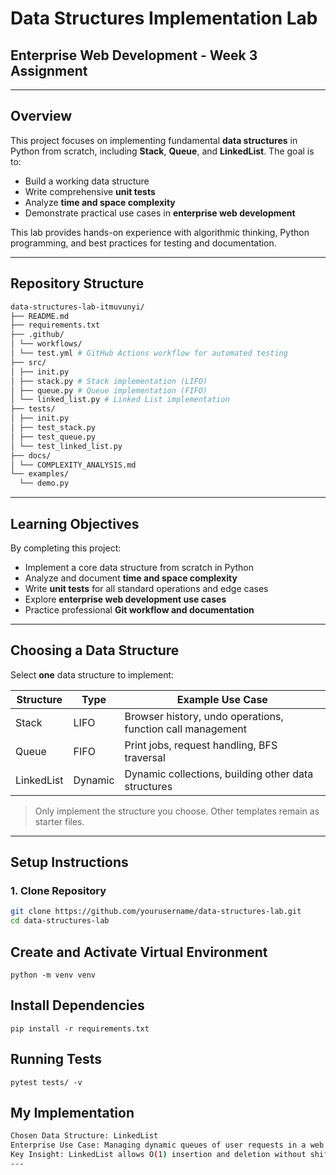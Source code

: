 # Data Structures Implementation Lab
## Enterprise Web Development - Week 3 Assignment

---

## Overview

This project focuses on implementing fundamental **data structures** in Python from scratch, including **Stack**, **Queue**, and **LinkedList**. The goal is to:

- Build a working data structure
- Write comprehensive **unit tests**
- Analyze **time and space complexity**
- Demonstrate practical use cases in **enterprise web development**

This lab provides hands-on experience with algorithmic thinking, Python programming, and best practices for testing and documentation.

---

## Repository Structure
```bash
data-structures-lab-itmuvunyi/
├── README.md
├── requirements.txt
├── .github/
│ └── workflows/
│ └── test.yml # GitHub Actions workflow for automated testing
├── src/
│ ├── init.py
│ ├── stack.py # Stack implementation (LIFO)
│ ├── queue.py # Queue implementation (FIFO)
│ └── linked_list.py # Linked List implementation
├── tests/
│ ├── init.py
│ ├── test_stack.py
│ ├── test_queue.py
│ └── test_linked_list.py
├── docs/
│ └── COMPLEXITY_ANALYSIS.md
└── examples/
  └── demo.py
```


---

## Learning Objectives

By completing this project:

- Implement a core data structure from scratch in Python
- Analyze and document **time and space complexity**
- Write **unit tests** for all standard operations and edge cases
- Explore **enterprise web development use cases**
- Practice professional **Git workflow and documentation**

---

## Choosing a Data Structure

Select **one** data structure to implement:

| Structure     | Type | Example Use Case |
|---------------|------|----------------|
| Stack         | LIFO | Browser history, undo operations, function call management |
| Queue         | FIFO | Print jobs, request handling, BFS traversal |
| LinkedList    | Dynamic | Dynamic collections, building other data structures |

> Only implement the structure you choose. Other templates remain as starter files.

---

## Setup Instructions

### 1. Clone Repository

```bash
git clone https://github.com/yourusername/data-structures-lab.git
cd data-structures-lab
```

## Create and Activate Virtual Environment
```
python -m venv venv
```
## Install Dependencies
```
pip install -r requirements.txt
```
## Running Tests
```
pytest tests/ -v
```
## My Implementation
```bash
Chosen Data Structure: LinkedList
Enterprise Use Case: Managing dynamic queues of user requests in a web application
Key Insight: LinkedList allows O(1) insertion and deletion without shifting elements, making it efficient for dynamic collections.
---




